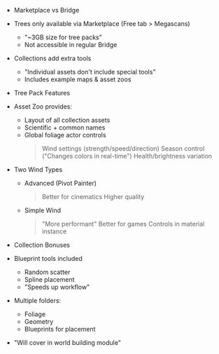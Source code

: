 - Marketplace vs Bridge
 - Trees only available via Marketplace (Free tab > Megascans)
   * "~3GB size for tree packs"
   * Not accessible in regular Bridge
 - Collections add extra tools
   * "Individual assets don't include special tools"
   * Includes example maps & asset zoos

- Tree Pack Features
 - Asset Zoo provides:
   * Layout of all collection assets
   * Scientific + common names
   * Global foliage actor controls
     > Wind settings (strength/speed/direction)
     > Season control ("Changes colors in real-time")
     > Health/brightness variation
 
 - Two Wind Types
   * Advanced (Pivot Painter)
     > Better for cinematics
     > Higher quality
   * Simple Wind
     > "More performant"
     > Better for games
     > Controls in material instance

- Collection Bonuses
 - Blueprint tools included
   * Random scatter
   * Spline placement
   * "Speeds up workflow"
 - Multiple folders:
   * Foliage
   * Geometry
   * Blueprints for placement
 - "Will cover in world building module"